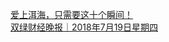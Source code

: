   
[爱上洱海，只需要这十个瞬间！](http://www.dianyue.me/archives/652/lor5q03j16rg73ws/)  
[双绿财经晚报｜2018年7月19日星期四](http://www.dianyue.me/archives/032/x4s0ja7nepjmeonw/)